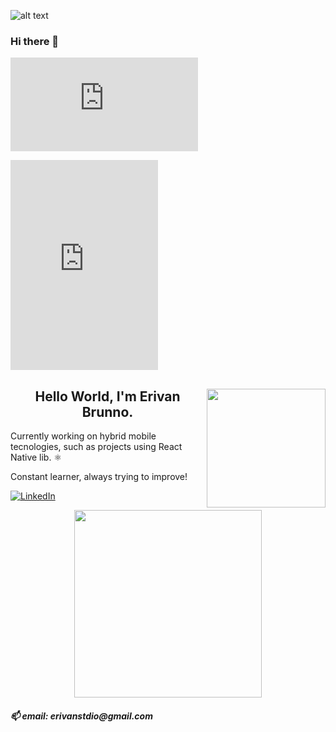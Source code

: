 ![alt text](https://c.tenor.com/_DOBjnGspYAAAAAC/code-coding.gif)
### Hi there 👋

<!--
**erivanstdio/erivanstdio** is a ✨ _special_ ✨ repository because its `README.md` (this file) appears on your GitHub profile.

Here are some ideas to get you started:

- 🔭 I’m currently working on ...
- 🌱 I’m currently learning ...
- 👯 I’m looking to collaborate on ...
- 🤔 I’m looking for help with ...
- 💬 Ask me about ...
- 📫 How to reach me: ...
- 😄 Pronouns: ...
- ⚡ Fun fact: ...
-->
![alt text](https://assets.pinterest.com/ext/embed.html?id=639440847096197367)


<iframe src="https://assets.pinterest.com/ext/embed.html?id=639440847096197367" height="336" width="236" frameborder="0" scrolling="no" ></iframe>

<h2 align = "center"><img src= "https://assets.pinterest.com/ext/embed.html?id=639440847096197367" width = 190px align = "right"/>Hello World, I'm Erivan Brunno.</h1>
<p align="center">
<p>Currently working on hybrid mobile tecnologies, such as projects using React Native lib. ⚛️<p>
<p>Constant learner, always trying to improve!<p>

<a href=https://www.linkedin.com/in/erivanbrunno->
  <img src="https://img.shields.io/badge/LinkedIn-fabd2f?style=for-the-badge&logo=linkedin&logoColor=0d1117" alt="LinkedIn"/>
</a>
<p align="center">
  <a href='https://github.com/anuraghazra/github-readme-stats'><img src="https://github-readme-stats.vercel.app/api/top-langs/?username=erivanstdio&layout=compact&theme=gruvbox" style="max-width:100%;" width="300"></a>
</p>
<p align="center">
<h5>📫 email: erivanstdio@gmail.com<h5>
